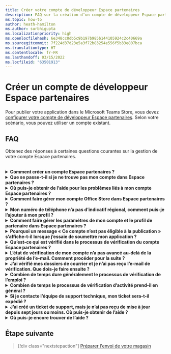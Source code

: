 ```yaml
---
title: Créer votre compte de développeur Espace partenaires
description: FAQ sur la création d’un compte de développeur Espace partenaires pour la publication de votre application dans le Microsoft Teams Store.
ms.topic: how-to
author: heath-hamilton
ms.author: surbhigupta
ms.localizationpriority: high
ms.openlocfilehash: 6e348cc0db5c9b197b985b144105924c2c40669a
ms.sourcegitcommit: 7f224d37d23e5a3f72b83254e556f5b33e807bca
ms.translationtype: HT
ms.contentlocale: fr-FR
ms.lasthandoff: 03/15/2022
ms.locfileid: "63501913"
---
```

# <a name="create-a-partner-center-developer-account"></a>Créer un compte de développeur Espace partenaires

Pour publier votre application dans le Microsoft Teams Store, vous devez [configurer votre compte de développeur Espace partenaires](/office/dev/store/open-a-developer-account). Selon votre scénario, vous pouvez utiliser un compte existant.

## <a name="faq"></a>FAQ

Obtenez des réponses à certaines questions courantes sur la gestion de votre compte Espace partenaires.

<br>

<details>

<summary><b>Comment créer un compte Espace partenaires ?</b></summary>

Vous pouvez créer un compte Espace partenaires de l’une des manières suivantes :

* Si vous débutez avec Espace partenaires et que vous n’avez pas de compte réseau Microsoft, [créer un compte à l’aide de la page d’inscription Espace partenaires](/office/dev/store/open-a-developer-account#create-an-account-using-the-partner-center-enrollment-page).
* Si vous êtes déjà inscrit à Microsoft Partner Network, [créer un compte directement à partir d’Espace partenaires à l’aide d’Inscriptions Microsoft Espace partenaires existantes](/office/dev/store/open-a-developer-account#create-an-account-using-an-existing-partner-center-enrollment).

<br>

</details>

<details>

<summary><b>Que se passe-t-il si je ne trouve pas mon compte dans Espace partenaires ?</b></summary>

Ouvrez un [ticket de support Espace partenaires](https://partner.microsoft.com/support/v2/?stage=1) et sélectionnez les éléments suivants :

| Menu | Option |
| -------   | -------  |
|Catégorie| Place de marché commerciale|
| Rubrique | Questions générales sur l’aide et les procédures de la Place de marché |
| Sous-thème| Complément Office |

<br>

</details>

<details>

<summary><b>Où puis-je obtenir de l’aide pour les problèmes liés à mon compte Espace partenaires ?</b></summary>

Visitez la [page de support des éditeurs](https://aka.ms/marketplacepublishersupport) pour rechercher votre problème. Si les instructions ne sont pas utiles, créez un [ticket de support Espace partenaires](/azure/marketplace/partner-center-portal/support#how-to-open-a-support-ticket).

<br>

</details>

<details>

<summary><b>Comment faire gérer mon compte Office Store dans Espace partenaires ?</b></summary>

Pour plus d’informations, consultez [gérer votre compte via Espace partenaires](/office/dev/store/manage-account-settings-and-profile) .

<br>

</details>

<details>

<summary><b>Mon numéro de téléphone n’a pas d’indicatif régional, comment puis-je l’ajouter à mon profil ?</b></summary>

Le numéro de téléphone comporte trois parties : indicatif du pays, indicatif régional et numéro de téléphone. Si votre numéro de téléphone n’inclut pas d’indicatif régional, laissez la deuxième zone vide et remplissez la troisième zone.

<br>

</details>

<details>

<summary><b>Comment faire gérer les paramètres de mon compte et le profil de partenaire dans Espace partenaires ?</b></summary>

Pour plus d’informations, consultez [gérer les paramètres du compte et les informations de profil](/windows/uwp/publish/manage-account-settings-and-profile#additional-settings-and-info) .

<br>

</details>

<details>

<summary><b>Pourquoi un message « Ce compte n’est pas éligible à la publication » s’affiche-t-il lorsque j’essaie de soumettre mon application ?</b></summary>

Vous avez reçu ce message d’erreur, car [l’état de vérification de votre compte](/partner-center/verification-responses) est en attente. Vérifiez votre état dans le [tableau de bord](https://partner.microsoft.com/dashboard) Espace partenaires. Sélectionnez l’icône d’engrenage **Paramètres** et choisissez **Paramètres du développeur > Compte > Paramètres du compte**.

![État de vérification Espace partenaires](~/assets/images/partner-center-verification-status.png)

<br>

</details>

<details>

<summary><b>Qu’est-ce qui est vérifié dans le processus de vérification du compte Espace partenaires ?</b></summary>

Il existe trois zones de vérification, **Propriété de l’e-mail**, **Emploi** et **Activité**. Pour plus d’informations, consultez [ce qui est vérifié et comment répondre](/partner-center/verification-responses#what-is-verified-and-how-to-respond).

Si vous êtes le contact principal, l’administrateur général ou l’administrateur de compte, vous pouvez surveiller l’état de vérification et suivre la progression sur votre page de profil.

Une fois le processus de vérification terminé, l’état de votre inscription sur la page de profil passe de *en attente* à *autorisé*. Le contact principal reçoit ensuite un e-mail de Microsoft dans un délai de quelques jours ouvré.

<br>

</details>

<details>

<summary><b>L’état de vérification de mon compte n’a pas avancé au-delà de la propriété de l’e-mail. Comment procéder pour la suite ?</b></summary>

Pendant le processus de vérification de la **propriété de l’e-mail**, un message électronique de vérification est envoyé au contact principal. Recherchez dans votre boîte de réception de contact principale un e-mail de **maccount@microsoft.com** avec la ligne d’objet **Action nécessaire : vérifiez votre compte de messagerie auprès de Microsoft** et terminez le processus de vérification par e-mail. L’e-mail de vérification est envoyé à l’adresse indiquée dans les paramètres de votre compte Espace partenaires.

N’oubliez pas ce qui suit concernant le processus de vérification par e-mail :

* Le lien de vérification par e-mail n’est valide que pendant sept jours.
* Vous pouvez demander à renvoyer l’e-mail en visitant la page de profil de votre partenaire et en sélectionnant le lien **renvoyer l’e-mail de vérification** .
* Pour vous assurer que vous recevez l’e-mail, la liste fiable **microsoft.com** en tant que domaine sécurisé et vérifiez vos dossiers de courrier indésirable.

<br>

</details>

<details>

<summary><b>J’ai vérifié mes dossiers de courrier et je n’ai pas reçu l’e-mail de vérification. Que dois-je faire ensuite ?</b></summary>

Procédez comme suit :

* Vérifiez votre dossier de courrier indésirable ou de spam.
* Effacez le cache du navigateur, accédez au tableau de bord de votre compte Espace partenaires, puis sélectionnez **Renvoyer l’e-mail de vérification**.
* Essayez d’accéder au lien **renvoyer l’e-mail de vérification** à partir d’un autre navigateur.
* Collaborez avec votre service informatique pour vous assurer que les e-mails de vérification ne sont pas bloqués par votre serveur de messagerie.
* Ajustez le filtre de courrier indésirable de votre serveur pour autoriser ou lister en toute sécurité tous les e-mails de **maccount@microsoft.com**.

<br>

</details>

<details>

<summary><b>Combien de temps dure généralement le processus de vérification de l’emploi ?</b></summary>

Si tous les détails envoyés sont corrects, le processus de vérification de l’emploi prend environ deux heures.

<br>

</details>

<details>

<summary><b>Combien de temps le processus de vérification d’activité prend-il en général ?</b></summary>

Si tous les documents requis sont envoyés, la vérification de l’activité prend un à deux jours ou plus.

<br>

</details>

<details>

<summary><b>Si je contacte l’équipe de support technique, mon ticket sera-t-il expédié ?</b></summary>

Les tickets de support sont résolus dans une semaine. Recherchez les mises à jour envoyées à l’e-mail que vous avez fourni lors de la création du ticket de support.

<br>

</details>

<details>

<summary><b>J’ai créé un ticket de support, mais je n’ai pas reçu de mise à jour depuis sept jours ou moins. Où puis-je obtenir de l’aide ?</b></summary>

Envoyez un e-mail à <a href="mailto:teamsubm@microsoft.com">teamsubm@microsoft.com</a> avec les détails suivants :

* **Ligne d’objet** : problème de compte dans l’Espace partenaires pour *le nom de votre application*.
* **Corps de l’e-mail** :
  * Numéro de ticket de support.
  * Votre ID vendeur.
  * Capture d’écran du problème (si possible).

<br>

</details>

<details>

<summary><b>Où puis-je encore trouver de l’aide ?</b></summary>

Les ressources suivantes peuvent également vous aider :

* [FAQ Microsoft 365 sur la soumission d’application](/office/dev/store/appsource-submission-faq).
* [Documentation de la Place de marché commerciale](/azure/marketplace/).

<br>

</details>

## <a name="next-step"></a>Étape suivante

> [!div class="nextstepaction"]
> [Préparer l'envoi de votre magasin](~/concepts/deploy-and-publish/appsource/prepare/submission-checklist.md)
